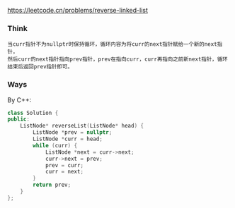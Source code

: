 https://leetcode.cn/problems/reverse-linked-list

### Think
```TXT
当curr指针不为nullptr时保持循环，循环内容为将curr的next指针赋给一个新的next指针，
然后curr的next指针指向prev指针，prev在指向curr，curr再指向之前新next指针，循环结束后返回prev指针即可。
```

### Ways
By C++:
```C++
class Solution {
public:
    ListNode* reverseList(ListNode* head) {
        ListNode *prev = nullptr;
        ListNode *curr = head;
        while (curr) {
            ListNode *next = curr->next;
            curr->next = prev;
            prev = curr;
            curr = next;
        }
        return prev;
    }
};
```
